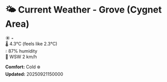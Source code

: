 # 🌤️ Current Weather - Grove (Cygnet Area)

☀️ **-**  
🌡️ 4.3°C (feels like 2.3°C)  
💧 87% humidity  
💨 WSW 2 km/h  

**Comfort:** Cold ❄️  
**Updated:** 20250921150000
